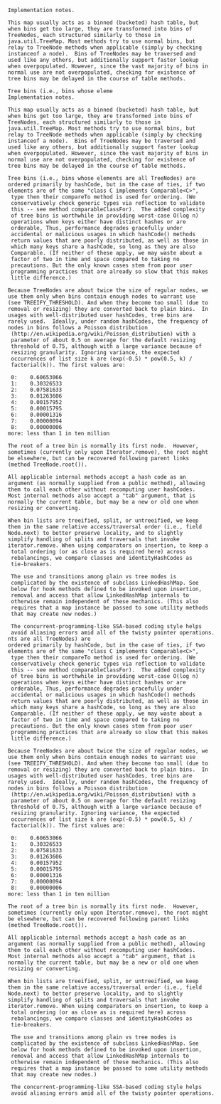
     Implementation notes.
    
     This map usually acts as a binned (bucketed) hash table, but
     when bins get too large, they are transformed into bins of
     TreeNodes, each structured similarly to those in
     java.util.TreeMap. Most methods try to use normal bins, but
     relay to TreeNode methods when applicable (simply by checking
     instanceof a node).  Bins of TreeNodes may be traversed and
     used like any others, but additionally support faster lookup
     when overpopulated. However, since the vast majority of bins in
     normal use are not overpopulated, checking for existence of
     tree bins may be delayed in the course of table methods.
    
     Tree bins (i.e., bins whose eleme
     Implementation notes.
    
     This map usually acts as a binned (bucketed) hash table, but
     when bins get too large, they are transformed into bins of
     TreeNodes, each structured similarly to those in
     java.util.TreeMap. Most methods try to use normal bins, but
     relay to TreeNode methods when applicable (simply by checking
     instanceof a node).  Bins of TreeNodes may be traversed and
     used like any others, but additionally support faster lookup
     when overpopulated. However, since the vast majority of bins in
     normal use are not overpopulated, checking for existence of
     tree bins may be delayed in the course of table methods.
    
     Tree bins (i.e., bins whose elements are all TreeNodes) are
     ordered primarily by hashCode, but in the case of ties, if two
     elements are of the same "class C implements Comparable<C>",
      type then their compareTo method is used for ordering. (We
      conservatively check generic types via reflection to validate
      this -- see method comparableClassFor).  The added complexity
      of tree bins is worthwhile in providing worst-case O(log n)
      operations when keys either have distinct hashes or are
      orderable, Thus, performance degrades gracefully under
      accidental or malicious usages in which hashCode() methods
      return values that are poorly distributed, as well as those in
      which many keys share a hashCode, so long as they are also
      Comparable. (If neither of these apply, we may waste about a
      factor of two in time and space compared to taking no
      precautions. But the only known cases stem from poor user
      programming practices that are already so slow that this makes
      little difference.)
     
     Because TreeNodes are about twice the size of regular nodes, we
     use them only when bins contain enough nodes to warrant use
     (see TREEIFY_THRESHOLD). And when they become too small (due to
     removal or resizing) they are converted back to plain bins.  In
     usages with well-distributed user hashCodes, tree bins are
     rarely used.  Ideally, under random hashCodes, the frequency of
     nodes in bins follows a Poisson distribution
      (http://en.wikipedia.org/wiki/Poisson_distribution) with a
      parameter of about 0.5 on average for the default resizing
      threshold of 0.75, although with a large variance because of
      resizing granularity. Ignoring variance, the expected
      occurrences of list size k are (exp(-0.5) * pow(0.5, k) /
      factorial(k)). The first values are:
     
      0:    0.60653066
      1:    0.30326533
      2:    0.07581633
      3:    0.01263606
      4:    0.00157952
      5:    0.00015795
      6:    0.00001316
      7:    0.00000094
      8:    0.00000006
     more: less than 1 in ten million
     
     The root of a tree bin is normally its first node.  However,
     sometimes (currently only upon Iterator.remove), the root might
     be elsewhere, but can be recovered following parent links
     (method TreeNode.root()).
     
     All applicable internal methods accept a hash code as an
     argument (as normally supplied from a public method), allowing
     them to call each other without recomputing user hashCodes.
     Most internal methods also accept a "tab" argument, that is
     normally the current table, but may be a new or old one when
     resizing or converting.
     
     When bin lists are treeified, split, or untreeified, we keep
     them in the same relative access/traversal order (i.e., field
     Node.next) to better preserve locality, and to slightly
     simplify handling of splits and traversals that invoke
     iterator.remove. When using comparators on insertion, to keep a
      total ordering (or as close as is required here) across
      rebalancings, we compare classes and identityHashCodes as
      tie-breakers.
     
      The use and transitions among plain vs tree modes is
      complicated by the existence of subclass LinkedHashMap. See
      below for hook methods defined to be invoked upon insertion,
      removal and access that allow LinkedHashMap internals to
      otherwise remain independent of these mechanics. (This also
      requires that a map instance be passed to some utility methods
      that may create new nodes.)
     
      The concurrent-programming-like SSA-based coding style helps
      avoid aliasing errors amid all of the twisty pointer operations.
     nts are all TreeNodes) are
     ordered primarily by hashCode, but in the case of ties, if two
     elements are of the same "class C implements Comparable<C>",
      type then their compareTo method is used for ordering. (We
      conservatively check generic types via reflection to validate
      this -- see method comparableClassFor).  The added complexity
      of tree bins is worthwhile in providing worst-case O(log n)
      operations when keys either have distinct hashes or are
      orderable, Thus, performance degrades gracefully under
      accidental or malicious usages in which hashCode() methods
      return values that are poorly distributed, as well as those in
      which many keys share a hashCode, so long as they are also
      Comparable. (If neither of these apply, we may waste about a
      factor of two in time and space compared to taking no
      precautions. But the only known cases stem from poor user
      programming practices that are already so slow that this makes
      little difference.)
     
     Because TreeNodes are about twice the size of regular nodes, we
     use them only when bins contain enough nodes to warrant use
     (see TREEIFY_THRESHOLD). And when they become too small (due to
     removal or resizing) they are converted back to plain bins.  In
     usages with well-distributed user hashCodes, tree bins are
     rarely used.  Ideally, under random hashCodes, the frequency of
     nodes in bins follows a Poisson distribution
      (http://en.wikipedia.org/wiki/Poisson_distribution) with a
      parameter of about 0.5 on average for the default resizing
      threshold of 0.75, although with a large variance because of
      resizing granularity. Ignoring variance, the expected
      occurrences of list size k are (exp(-0.5) * pow(0.5, k) /
      factorial(k)). The first values are:
     
      0:    0.60653066
      1:    0.30326533
      2:    0.07581633
      3:    0.01263606
      4:    0.00157952
      5:    0.00015795
      6:    0.00001316
      7:    0.00000094
      8:    0.00000006
     more: less than 1 in ten million
     
     The root of a tree bin is normally its first node.  However,
     sometimes (currently only upon Iterator.remove), the root might
     be elsewhere, but can be recovered following parent links
     (method TreeNode.root()).
     
     All applicable internal methods accept a hash code as an
     argument (as normally supplied from a public method), allowing
     them to call each other without recomputing user hashCodes.
     Most internal methods also accept a "tab" argument, that is
     normally the current table, but may be a new or old one when
     resizing or converting.
     
     When bin lists are treeified, split, or untreeified, we keep
     them in the same relative access/traversal order (i.e., field
     Node.next) to better preserve locality, and to slightly
     simplify handling of splits and traversals that invoke
     iterator.remove. When using comparators on insertion, to keep a
      total ordering (or as close as is required here) across
      rebalancings, we compare classes and identityHashCodes as
      tie-breakers.
     
      The use and transitions among plain vs tree modes is
      complicated by the existence of subclass LinkedHashMap. See
      below for hook methods defined to be invoked upon insertion,
      removal and access that allow LinkedHashMap internals to
      otherwise remain independent of these mechanics. (This also
      requires that a map instance be passed to some utility methods
      that may create new nodes.)
     
      The concurrent-programming-like SSA-based coding style helps
      avoid aliasing errors amid all of the twisty pointer operations.
     